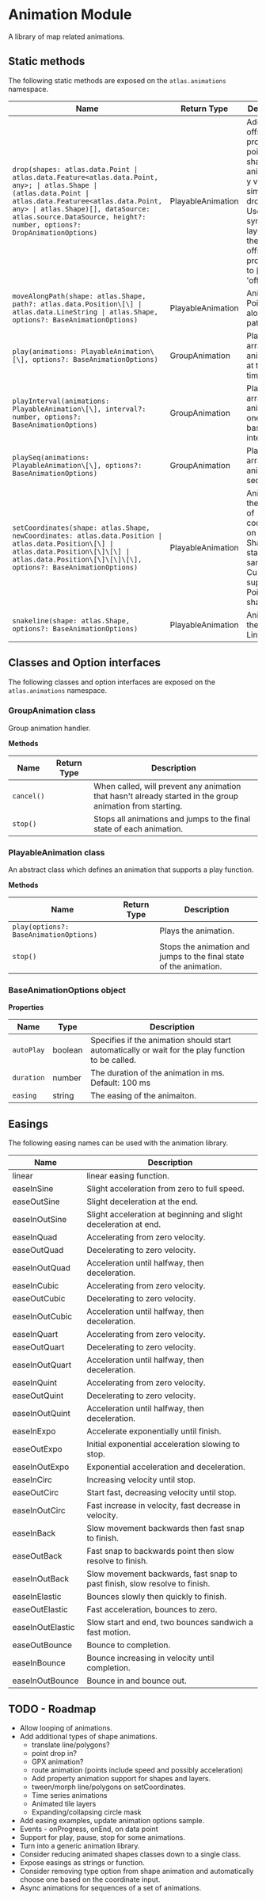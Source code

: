 ﻿# Animation Module

A library of map related animations. 

## Static methods

The following static methods are exposed on the `atlas.animations` namespace.

| Name | Return Type | Description |
|------|-------------|-------------|
| `drop(shapes: atlas.data.Point \| atlas.data.Feature<atlas.data.Point, any>; \| atlas.Shape \| (atlas.data.Point \| atlas.data.Featuree<atlas.data.Point, any> \| atlas.Shape)[], dataSource: atlas.source.DataSource, height?: number, options?: DropAnimationOptions)` | PlayableAnimation | Adds an offset array property to point shapes and animates it's y value to simulate dropping. Use with a symbol layer with the icon/text offset property set to \['get', 'offset'\]. |
| `moveAlongPath(shape: atlas.Shape, path?: atlas.data.Position\[\] \| atlas.data.LineString \| atlas.Shape, options?: BaseAnimationOptions)` | PlayableAnimation | Animates a Point shape along a path.  |
| `play(animations: PlayableAnimation\[\], options?: BaseAnimationOptions)` | GroupAnimation | Plays an array of animations at the same time. |
| `playInterval(animations: PlayableAnimation\[\], interval?: number, options?: BaseAnimationOptions)` | GroupAnimation | Plays an array of animations one by one based on an interval.  |
| `playSeq(animations: PlayableAnimation\[\], options?: BaseAnimationOptions)` | GroupAnimation | Plays an array of animations sequentially. |
| `setCoordinates(shape: atlas.Shape, newCoordinates: atlas.data.Position \| atlas.data.Position\[\] \| atlas.data.Position\[\]\[\] \| atlas.data.Position\[\]\[\]\[\], options?: BaseAnimationOptions)` | PlayableAnimation | Animates the update of coordinates on a shape. Shapes will stay the same type. Currently supports Point shapes. |
| `snakeline(shape: atlas.Shape, options?: BaseAnimationOptions)` | PlayableAnimation | Animates the path of a LineString. |

## Classes and Option interfaces

The following classes and option interfaces are exposed on the `atlas.animations` namespace.

### GroupAnimation class

Group animation handler.

**Methods**

| Name | Return Type | Description |
|------|-------------|-------------|
| `cancel()` |  | When called, will prevent any animation that hasn't already started in the group animation from starting. |
| `stop()` |  | Stops all animations and jumps to the final state of each animation. |


### PlayableAnimation class

 An abstract class which defines an animation that supports a play function.

**Methods**

| Name | Return Type | Description |
|------|-------------|-------------|
| `play(options?: BaseAnimationOptions)` |  | Plays the animation. |
| `stop()` |  |  Stops the animation and jumps to the final state of the animation. |

### BaseAnimationOptions object

**Properties**

| Name | Type | Description |
|------|------|-------------|
| `autoPlay` | boolean | Specifies if the animation should start automatically or wait for the play function to be called. |
| `duration` | number | The duration of the animation in ms. Default: 100 ms |
| `easing` | string | The easing of the animaiton. |

## Easings

The following easing names can be used with the animation library.

| Name | Description |
|------|-------------|
| linear | linear easing function. |
| easeInSine | Slight acceleration from zero to full speed. |
| easeOutSine | Slight deceleration at the end. |
| easeInOutSine | Slight acceleration at beginning and slight deceleration at end. |
| easeInQuad | Accelerating from zero velocity. |
| easeOutQuad | Decelerating to zero velocity. |
| easeInOutQuad | Acceleration until halfway, then deceleration. |
| easeInCubic | Accelerating from zero velocity. |
| easeOutCubic | Decelerating to zero velocity. |
| easeInOutCubic | Acceleration until halfway, then deceleration. |
| easeInQuart | Accelerating from zero velocity. |
| easeOutQuart | Decelerating to zero velocity. |
| easeInOutQuart | Acceleration until halfway, then deceleration. |
| easeInQuint | Accelerating from zero velocity. |
| easeOutQuint | Decelerating to zero velocity. |
| easeInOutQuint | Acceleration until halfway, then deceleration. |
| easeInExpo | Accelerate exponentially until finish. |
| easeOutExpo | Initial exponential acceleration slowing to stop. |
| easeInOutExpo | Exponential acceleration and deceleration. |
| easeInCirc | Increasing velocity until stop. |
| easeOutCirc | Start fast, decreasing velocity until stop. |
| easeInOutCirc | Fast increase in velocity, fast decrease in velocity. |
| easeInBack | Slow movement backwards then fast snap to finish.  |
| easeOutBack | Fast snap to backwards point then slow resolve to finish. |
| easeInOutBack | Slow movement backwards, fast snap to past finish, slow resolve to finish. |
| easeInElastic | Bounces slowly then quickly to finish. |
| easeOutElastic | Fast acceleration, bounces to zero. |
| easeInOutElastic | Slow start and end, two bounces sandwich a fast motion. |
| easeOutBounce | Bounce to completion. |
| easeInBounce | Bounce increasing in velocity until completion. |
| easeInOutBounce | Bounce in and bounce out. |


## TODO - Roadmap

 - Allow looping of animations.
 - Add additional types of shape animations. 
    - translate line/polygons?
    - point drop in?
    - GPX animation?
    - route animation (points include speed and possibly acceleration)
    - Add property animation support for shapes and layers. 
    - tween/morph line/polygons on setCoordinates. 
	- Time series animations
    - Animated tile layers
	- Expanding/collapsing circle mask
 - Add easing examples, update animation options sample.
 - Events - onProgress, onEnd, on data point
 - Support for play, pause, stop for some animations.
 - Turn into a generic animation library. 
 - Consider reducing animated shapes classes down to a single class.
 - Expose easings as strings or function.
 - Consider removing type option from shape animation and automatically choose one based on the coordinate input.
 - Async animations for sequences of a set of animations. 